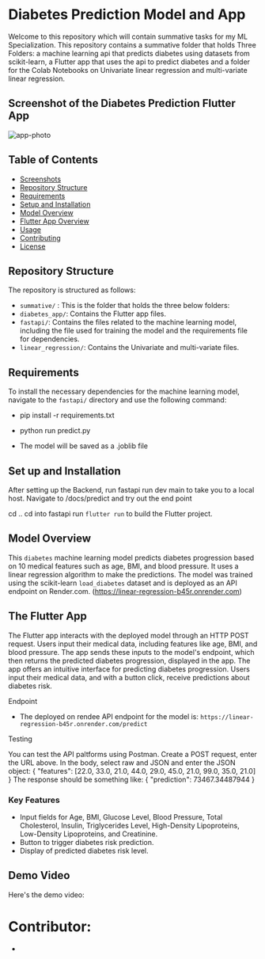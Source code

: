 # Diabetes Prediction Model and App

Welcome to this repository which will contain summative tasks for my ML Specialization. This repository contains a summative folder that holds Three Folders: a machine learning api that predicts diabetes using datasets from scikit-learn, a Flutter app that uses the api to predict diabetes and a folder for the Colab Notebooks on Univariate linear regression and multi-variate linear regression. 

## Screenshot of the Diabetes Prediction Flutter App

![app-photo](https://github.com/user-attachments/assets/84bb7c3d-c286-4cad-9600-d6f75b4e06f9)

## Table of Contents

- [Screenshots](#Screenshot-of-the-Diabetes-Prediction-Flutter-App)
- [Repository Structure](#repository-structure)
- [Requirements](#requirements)
- [Setup and Installation](#setup-and-installation)
- [Model Overview](#model-overview)
- [Flutter App Overview](#The-flutter-app)
- [Usage](#usage)
- [Contributing](#contributing)
- [License](#license)

## Repository Structure

The repository is structured as follows:
- `summative/` : This is the folder that holds the three below folders:
- `diabetes_app/`: Contains the Flutter app files.
- `fastapi/`: Contains the files related to the machine learning model, including the file used for training the model and the requirements file for dependencies.
- `linear_regression/`: Contains the Univariate and multi-variate files.

## Requirements

To install the necessary dependencies for the machine learning model, navigate to the `fastapi/` directory and use the following command:

- pip install -r requirements.txt

- python run predict.py
- The model will be saved as a .joblib file

## Set up and Installation

After setting up the Backend, run fastapi run dev main to take you to a local host.
Navigate to /docs/predict and try out the end point

cd ..
cd into fastapi
run `flutter run` to build the Flutter project.

## Model Overview
This `diabetes` machine learning model predicts diabetes progression based on 10 medical features such as age, BMI, and blood pressure. It uses a linear regression algorithm to make the predictions. The model was trained using the scikit-learn `load_diabetes` dataset and is deployed as an API endpoint on Render.com. (https://linear-regression-b45r.onrender.com)

## The Flutter App
The Flutter app interacts with the deployed model through an HTTP POST request. Users input their medical data, including features like age, BMI, and blood pressure. The app sends these inputs to the model's endpoint, which then returns the predicted diabetes progression, displayed in the app. The app offers an intuitive interface for predicting diabetes progression. Users input their medical data, and with a button click, receive predictions about diabetes risk.

Endpoint
- The  deployed on rendee API endpoint for the model is: `https://linear-regression-b45r.onrender.com/predict`

Testing

You can test the API paltforms using Postman. Create a POST request, enter the URL above. In the body, select raw and JSON and enter the JSON object: { "features": [22.0, 33.0, 21.0, 44.0, 29.0, 45.0, 21.0, 99.0, 35.0, 21.0] } The response should be something like: { "prediction": 73467.34487944 }

### Key Features
- Input fields for Age, BMI, Glucose Level, Blood Pressure, Total Cholesterol, Insulin, Triglycerides Level, High-Density Lipoproteins, Low-Density Lipoproteins, and Creatinine.
- Button to trigger diabetes risk prediction.
- Display of predicted diabetes risk level.

## Demo Video
Here's the demo video:

#  Contributor:

- 



